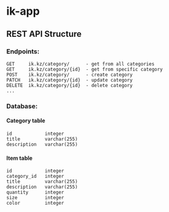 # ik-app

## REST API Structure

### Endpoints:

```
GET     ik.kz/category/      - get from all categories
GET     ik.kz/category/{id}  - get from specific category
POST    ik.kz/category/      - create category
PATCH   ik.kz/category/{id}  - update category
DELETE  ik.kz/category/{id}  - delete category
...
```

### Database:

#### Category table
```
id            integer
title         varchar(255)
description   varchar(255)
```

#### Item table
```
id            integer
category_id   integer
title         varchar(255)
description   varchar(255)
quantity      integer
size          integer
color         integer
```
